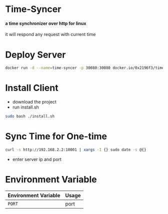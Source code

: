 # Time-Syncer

#### a time synchronizer over http for linux

it will respond any request with current time
# Deploy Server
```bash
docker run -d --name=time-syncer -p 30080:30080 docker.io/0x2196f3/time-syncer
```

# Install Client
- download the project
- run install.sh
```bash
sudo bash ./install.sh
```
# Sync Time for One-time
```bash
curl -s http://192.168.2.2:10001 | xargs -I {} sudo date -s @{}
```
- enter server ip and port

# Environment Variable
| Environment Variable | Usage |
| --- | --- |
| `PORT` | port |
